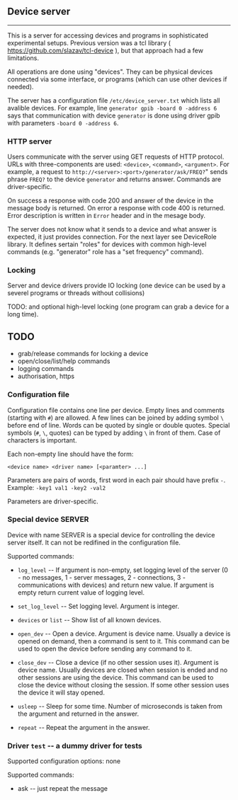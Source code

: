 ## Device server
---

This is a server for accessing devices and programs in sophisticated
experimental setups. Previous version was a tcl library (
https://github.com/slazav/tcl-device ), but that approach had a few
limitations.

All operations are done using "devices". They can be physical devices
connected via some interface, or programs (which can use other
devices if needed).

The server has a configuration file `/etc/device_server.txt` which lists
all avalible devices. For example, line `generator gpib -board 0 -address
6` says that communication with device `generator` is done using driver
gpib with parameters `-board 0 -address 6`.

### HTTP server

Users communicate with the server using GET requests of HTTP protocol.
URLs with three-components are used: `<device>`, `<command>`,
`<argument>`. For example, a request to
`http://<server>:<port>/generator/ask/FREQ?`" sends phrase `FREQ?` to
the device `generator` and returns answer. Commands are driver-specific.

On success a response with code 200 and answer of the device in the
message body is returned. On error a response with code 400 is returned.
Error description is written in `Error` header and in the mesage body.

The server does not know what it sends to a device and what answer is
expected, it just provides connection. For the next layer see DeviceRole
library. It defines sertain "roles" for devices with common high-level
commands (e.g. "generator" role has a "set frequency" command).

### Locking

Server and device drivers provide IO locking (one device can be used by a
severel programs or threads without collisions)

TODO: and optional high-level locking (one program can grab a device for
a long time).

## TODO

- grab/release commands for locking a device
- open/close/list/help commands
- logging commands
- authorisation, https

### Configuration file

Configuration file contains one line per device. Empty lines and
comments (starting with `#`) are allowed. A few lines can be joined by
adding symbol `\` before end of line. Words can be quoted by single
or double quotes. Special symbols (`#`, `\`, quotes) can be typed by
adding `\` in front of them. Case of characters is important.

Each non-empty line should have the form:
```
<device name> <driver name> [<paramter> ...]
```

Parameters are pairs of words, first word in each pair should have prefix
`-`. Example: `-key1 val1 -key2 -val2`

Parameters are driver-specific.

### Special device SERVER

Device with name SERVER is a special device for controlling the device server
itself. It can not be redifined in the configuration file.

Supported commands:

* `log_level` -- If argument is non-empty, set logging level of the
server (0 - no messages, 1 - server messages,  2 - connections,
3 - communications with devices) and return new value. If argument
is empty return current value of logging level.

* `set_log_level` -- Set logging level. Argument is integer.

* `devices` or `list` -- Show list of all known devices.

* `open_dev` -- Open a device. Argument is device name. Usually a device
is opened on demand, then a command is sent to it. This command can be
used to open the device before sending any command to it.

* `close_dev` -- Close a device (if no other session uses it). Argument is
device name. Usually devices are closed when session is ended and no
other sessions are using the device. This command can be used to close the
device without closing the session. If some other session uses the device it
will stay opened.

* `usleep` -- Sleep for some time. Number of microseconds is taken from the argument
and returned in the answer.

* `repeat` -- Repeat the argument in the answer.


### Driver `test` -- a dummy driver for tests

Supported configuration options: none

Supported commands:
* ask -- just repeat the message

